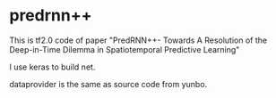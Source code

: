 # predrnn++

This is tf2.0 code of paper "PredRNN++- Towards A Resolution of the Deep-in-Time Dilemma in Spatiotemporal Predictive Learning" 

I use keras to build net.

dataprovider is the same as source code from yunbo. 
